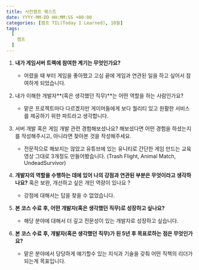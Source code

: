 ```yaml
---
title: 사전캠프 퀘스트
date: YYYY-MM-DD HH:MM:SS +00:00
categories: [캠프 TIL(Today I Learned), 10월]
tags:
  [
    캠프
  ]
---
```


1. **내가 게임서버 트랙에 참여한 계기는 무엇인가요?**
    - 어렸을 때 부터 게임을 좋아했고 고심 끝에 게임과 연관된 일을 하고 싶어서 참여하게 되었습니다.

2. 내가 이해한 개발자**(혹은 생각했던 직무)**는 어떤 역할을 하는 사람인가요? 
    - 맡은 프로젝트마다 다르겠지만 게이머들에게 보다 퀄리티 있고 원활한 서비스를 제공하기 위한 파트라고 생각합니다.

3. 서버 개발 혹은 게임 개발 관련 경험해보셨나요? 해보셨다면 어떤 경험을 하셨는지를 작성해주시고,
아니라면 찾아본 것을 작성해주세요.
    - 전문적으로 해보지는 않았고 유튜브에 있는 유니티로 간단한 게임 만드는 교육 영상 그대로 3개정도 만들어봤습니다.
    (Trash Flight, Animal Match, UndeadSurvivor) 

4. **개발자의 역할을 수행하는 데에 있어 나의 강점과 연관된 부분은 무엇이라고 생각하나요?** 
혹은 보완, 개선하고 싶은 개인 역량이 있나요 ?
    - 강점에 대해서는 답을 찾을 수 없었습니다.

5. **본 코스 수료 후, 어떤 개발자(혹은 생각했던 직무)로 성장하고 싶나요?**
    - 해당 분야에 대해서 더 깊고 전문성이 있는 개발자로 성장하고 싶습니다.

6. **본 코스 수료 후, 개발자(혹은 생각했던 직무)가 된 5년 후 목표로하는 점은 무엇인가요?**
    - 맡은 분야에서 당당하게 얘기할수 있는 지식과 기술을 갖춰 어떤 직책의 리더가 되는게 목표입니다. 
